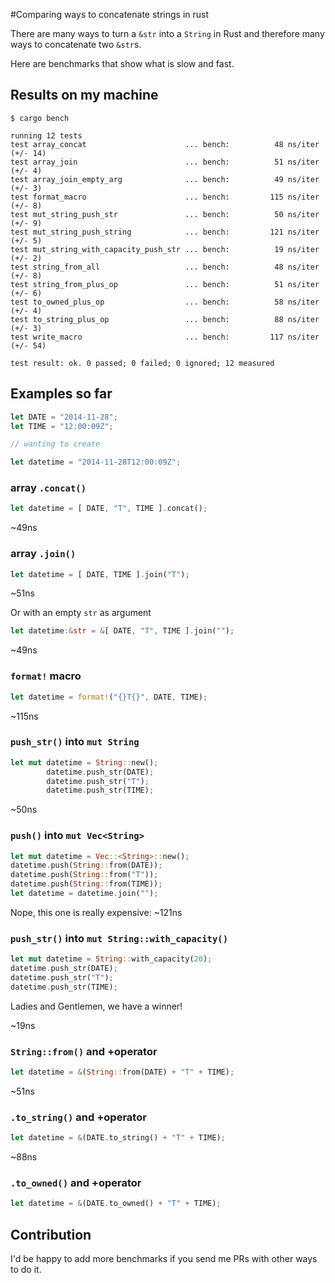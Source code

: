 #Comparing ways to concatenate strings in rust

There are many ways to turn a `&str` into a `String` in Rust and therefore many ways to concatenate two `&str`s.

Here are benchmarks that show what is slow and fast.

## Results on my machine

```
$ cargo bench

running 12 tests
test array_concat                      ... bench:          48 ns/iter (+/- 14)
test array_join                        ... bench:          51 ns/iter (+/- 4)
test array_join_empty_arg              ... bench:          49 ns/iter (+/- 3)
test format_macro                      ... bench:         115 ns/iter (+/- 8)
test mut_string_push_str               ... bench:          50 ns/iter (+/- 9)
test mut_string_push_string            ... bench:         121 ns/iter (+/- 5)
test mut_string_with_capacity_push_str ... bench:          19 ns/iter (+/- 2)
test string_from_all                   ... bench:          48 ns/iter (+/- 8)
test string_from_plus_op               ... bench:          51 ns/iter (+/- 6)
test to_owned_plus_op                  ... bench:          58 ns/iter (+/- 4)
test to_string_plus_op                 ... bench:          88 ns/iter (+/- 3)
test write_macro                       ... bench:         117 ns/iter (+/- 54)

test result: ok. 0 passed; 0 failed; 0 ignored; 12 measured
```

## Examples so far


```rust
let DATE = "2014-11-28";
let TIME = "12:00:09Z";

// wanting to create

let datetime = "2014-11-28T12:00:09Z";

```


### array `.concat()`

```rust
let datetime = [ DATE, "T", TIME ].concat();
```

~49ns

### array `.join()`

```rust
let datetime = [ DATE, TIME ].join("T");
```

~51ns

Or with an empty `str` as argument

```rust
let datetime:&str = &[ DATE, "T", TIME ].join("");
```

~49ns

### `format!` macro


```rust
let datetime = format!("{}T{}", DATE, TIME);
```

~115ns

### `push_str()` into `mut String`

```rust
let mut datetime = String::new();
        datetime.push_str(DATE);
        datetime.push_str("T");
        datetime.push_str(TIME);
```

~50ns

### `push()` into `mut Vec<String>`

```rust
let mut datetime = Vec::<String>::new();
datetime.push(String::from(DATE));
datetime.push(String::from("T"));
datetime.push(String::from(TIME));
let datetime = datetime.join("");
```

Nope, this one is really expensive: ~121ns

### `push_str()` into `mut String::with_capacity()`

```rust
let mut datetime = String::with_capacity(20);
datetime.push_str(DATE);
datetime.push_str("T");
datetime.push_str(TIME);
```

Ladies and Gentlemen, we have a winner!

~19ns

### `String::from()` and +operator

```rust
let datetime = &(String::from(DATE) + "T" + TIME);
```

~51ns

### `.to_string()` and +operator


```rust
let datetime = &(DATE.to_string() + "T" + TIME);
```

~88ns

### `.to_owned()` and +operator

```rust
let datetime = &(DATE.to_owned() + "T" + TIME);
```

## Contribution

I'd be happy to add more benchmarks if you send me PRs with other ways to do it.

